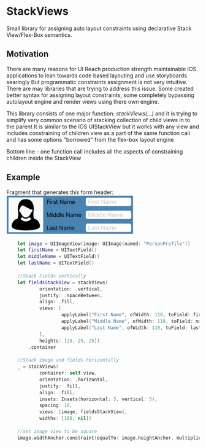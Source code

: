 # StackViews
Small library for assigning auto layout constraints using declarative Stack View/Flex-Box semantics.

## Motivation
There are many reasons for UI Reach production strength maintainable IOS applications to lean towards code based layouting and use storyboards searingly
But programmatic constraints assignment is not very intuitive.
There are may libraries that are trying to address this issue. Some created better syntax for assigning layout constraints, some completely bypassing autolayout engine and render views using there own engine.

This library consists of one major function: *stackViews(...)* and it is trying to simplify very common scenario of stacking collection of child views in to the parent
It is similar to the IOS UIStackView but it works with any view and includes constraining of children view as a part of the same function call and has some options "borrowed" from the flex-box layout engine

Bottom line - one function call includes all the aspects of constraining children inside the StackView

## Example

Fragment that generates this form header:<br>
<img src="/images/form_header.png" height="100px">
```Swift
    let image = UIImageView(image: UIImage(named: "PersonProfile"))
    let firstName = UITextField()
    let middleName = UITextField()
    let lastName = UITextField()

    //Stack Fields vertically
    let fieldsStackView = stackViews(
            orientation: .vertical,
            justify: .spaceBetween,
            align: .fill,
            views: [
                    applyLabel("First Name", ofWidth: 110, toField: firstName),
                    applyLabel("Middle Name", ofWidth: 110, toField: middleName),
                    applyLabel("Last Name", ofWidth: 110, toField: lastName)
            ],
            heights: [25, 25, 25])
        .container

    //Stack image and fields horizontally
    _ = stackViews(
            container: self.view,
            orientation: .horizontal,
            justify: .fill,
            align: .fill,
            insets: Insets(horizontal: 5, vertical: 5),
            spacing: 10,
            views: [image, fieldsStackView],
            widths: [100, nil])

    //set image view to be square
    image.widthAnchor.constraint(equalTo: image.heightAnchor, multiplier: 1).isActive = true

```